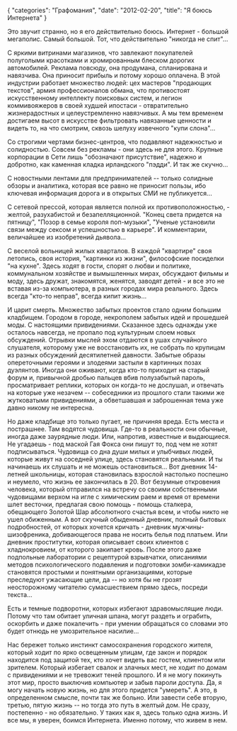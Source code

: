 {
   "categories": "Графомания",
   "date": "2012-02-20",
   "title": "Я боюсь Интернета"
}

Это звучит странно, но я его действительно боюсь. Интернет - большой мегаполис. Самый большой. Тот, что действительно "никогда не спит"...

С яркими витринами магазинов, что завлекают покупателей полуголыми красотками и хромированным блеском дорогих автомобилей. Реклама повсюду, она продумана, спланирована и навязчива. Она приносит прибыль и потому хорошо оплачена. В этой индустрии работает множество людей: цех мастеров "продающих текстов", армия профессионалов обмана, что противостоят искусственному интеллекту поисковых систем, и легион коммивояжеров в своей худшей ипостаси - отвратительно жизнерадостных и целеустремленно навязчивых. А мы тем временем достигаем высот в искусстве фильтровать навязанные ценности и видеть то, на что смотрим, сквозь шелуху извечного "купи слона"...

Со строгими чертами бизнес-центров, что подавляют надежностью и солидностью. Совсем без рекламы - они здесь не для этого. Крупные корпорации в Сети лишь "обозначают присутствие", надежно и добротно, как каменная кладка ирландского "пэдди". И так же скучно...

С новостными лентами для предпринимателей -- только солидные обзоры и аналитика, которая все равно не приносит пользы, ибо ключевая информация дорога и в открытых СМИ не публикуется...

С сетевой прессой, которая является полной их противоположностью, - желтой, разухабистой и безапелляционной. "Конец света придется на пятницу", "Позор в семье короля поп-музыки", "Ученые установили связи между сексом и успешностью в карьере". И комментарии, величайшее из изобретений дьявола...

С веселой вольницей жилых кварталов. В каждой "квартире" своя летопись, своя история, "картинки из жизни", философские посиделки "на кухне". Здесь ходят в гости, спорят о любви и политике, коммунальном хозяйстве и вымышленных мирах, обсуждают фильмы и моду, здесь дружат, знакомятся, женятся, заводят детей - и все это не вставая из-за компьютера, в разных городах мира реального. Здесь всегда "кто-то неправ", всегда кипит жизнь...

И царит смерть. Множество забытых проектов стало одним большим кладбищем. Городом в городе, некрополем забытых идей и прошедшей моды. С настоящими привидениями. Сказанное здесь однажды уже осталось навсегда, не пропало под культурным слоем новых обсуждений. Отрывки мыслей эхом отдаются в ушах случайного слушателя, которому уже не восстановить их, не собрать по крупицам из разных обсуждений десятилетней давности. Забытые образы опереточными героями и злодеями застыли в картинных позах дуэлянтов. Иногда они оживают, когда кто-то приходит на старый форум и, привычной дробью пальцев вбив полузабытый пароль, просматривает реплики, которых он когда-то не дослушал, и отвечать на которые уже незачем -- собеседники из прошлого стали такими же жутковатыми привидениями, а обветшавшая и заброшенная тема уже давно никому не интересна.

Но даже кладбище это только пугает, не причиняя вреда. Есть места и пострашнее. Там водятся чудовища. Где-то в реальности они обычные, иногда даже заурядные люди. Или, напротив, известные и выдающиеся. Не угадаешь - под маской Гая Фокса они пишут то, под чем не хотят подписываться. Чудовища со дна души милых и улыбчивых людей, которые живут на соседней улице, здесь становятся реальными. И ты начинаешь их слушать и не можешь остановиться... Вот дневник 14-летней школьницы, которая становилась взрослой настолько поспешно и неумело, что жизнь ее закончилась в 20. Вот безумные откровения человека, который отправился на встречу со своими собственными чудовищами верхом на игле с химическим раем и время от времени шлет весточки, предлагая свою помощь - помощь сталкера, обещающего Золотой Шар абсолютного счастья всем, и чтобы никто не ушел обиженным. А вот скучный обыденный дневник, полный бытовых подробностей, от которых хочется кричать - дневник мужчины-шизофреника, добивающегося права не носить белья под платьем. Или дневник проститутки, которая описывает своих клиентов с хладнокровием, от которого закипает кровь. После этого даже подпольные лаборатории с рецептурой взрывчатки, описаниями методов психологического подавления и подготовки зомби-камикадзе становятся простыми и понятными организациями, которые преследуют ужасающие цели, да -- но хотя бы не грозят неосторожному читателю сумасшествием прямо здесь, посреди текста...

Есть и темные подворотни, которых избегают здравомыслящие люди. Потому что там обитает уличная шпана, могут раздеть и ограбить, оскорбить и даже покалечить - при умении обращаться со словами это будет отнюдь не умозрительное насилие...

Нас бережет только инстинкт самосохранения городского жителя, который ходит по ярко освещенным улицам, где закон и порядок находится под защитой тех, кто хочет видеть вас гостем, клиентом или зрителем. Который избегает свалок и злачных мест, не ходит по домам с привидениями и не тревожит теней прошлого. И я не могу покинуть этот мир, просто выключив компьютер и забыв пароли доступа. Да, я могу начать новую жизнь, но для этого придется "умереть". А это, в определенном смысле, почти так же больно. Или завести себе вторую, третью, пятую жизнь -- но тогда это путь в желтый дом. Не сразу, постепенно - но обязательно. У таких как я, здесь только одна жизнь. И все мы, я уверен, боимся Интернета. Именно потому, что живем в нем.
